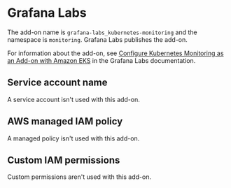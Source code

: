 # Grafana Labs<a name="add-on-grafana"></a>

The add\-on name is `grafana-labs_kubernetes-monitoring` and the namespace is `monitoring`\. Grafana Labs publishes the add\-on\.

For information about the add\-on, see [Configure Kubernetes Monitoring as an Add\-on with Amazon EKS](https://grafana.com/docs/grafana-cloud/monitor-infrastructure/kubernetes-monitoring/configuration/config-aws-eks/) in the Grafana Labs documentation\.

## Service account name<a name="add-on-grafana-service-account-name"></a>

A service account isn't used with this add\-on\.

## AWS managed IAM policy<a name="add-on-grafana-managed-policy"></a>

A managed policy isn't used with this add\-on\.

## Custom IAM permissions<a name="add-on-grafana-custom-permissions"></a>

Custom permissions aren't used with this add\-on\.